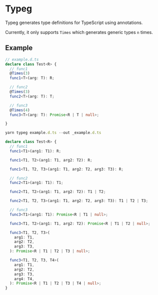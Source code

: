 # Typeg

Typeg generates type definitions for TypeScript using annotations.

Currently, it only supports `Times` which generates generic types `n` times.

## Example

```ts
// example.d.ts
declare class Test<R> {
  // func1
  @Times(3)
  func1<T>(arg: T): R;

  // func2
  @Times(3)
  func2<T>(arg: T): T;

  // func3
  @Times(4)
  func3<T>(arg: T): Promise<R | T | null>;

}
```


```ts
yarn typeg example.d.ts --out _example.d.ts
```

```ts
declare class Test<R> {
  // func1
  func1<T1>(arg1: T1): R;

  func1<T1, T2>(arg1: T1, arg2: T2): R;

  func1<T1, T2, T3>(arg1: T1, arg2: T2, arg3: T3): R;

  // func2
  func2<T1>(arg1: T1): T1;

  func2<T1, T2>(arg1: T1, arg2: T2): T1 | T2;

  func2<T1, T2, T3>(arg1: T1, arg2: T2, arg3: T3): T1 | T2 | T3;

  // func3
  func3<T1>(arg1: T1): Promise<R | T1 | null>;

  func3<T1, T2>(arg1: T1, arg2: T2): Promise<R | T1 | T2 | null>;

  func3<T1, T2, T3>(
    arg1: T1,
    arg2: T2,
    arg3: T3,
  ): Promise<R | T1 | T2 | T3 | null>;

  func3<T1, T2, T3, T4>(
    arg1: T1,
    arg2: T2,
    arg3: T3,
    arg4: T4,
  ): Promise<R | T1 | T2 | T3 | T4 | null>;
}
```
